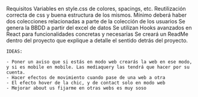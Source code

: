 Requisitos
    Variables en style.css de colores, spacings, etc.
    Reutilización correcta de css y buena estructura de los mismos.
    Mínimo deberá haber dos colecciones relacionadas a parte de la colección de los usuarios
    Se genera la BBDD a partir del excel de datos
    Se utilizan Hooks avanzados en React para funcionalidades concretas y necesarias
    Se creará un ReadMe dentro del proyecto que explique a detalle el sentido detrás del proyecto.


    IDEAS:

    - Poner un aviso que si estás en modo web crearás la web en ese modo, y si es mobile en mobile. Las mediaquery las tendrá que hacer por su cuenta.
    - Hacer efectos de movimiento cuando pase de una web a otra
    - El efecto hover de la chic, y de contact solo en modo web
    - Mejorar about us fijarme en otras webs es muy soso


